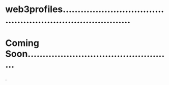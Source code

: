# web3profiles............................................................................
# Coming Soon.................................................
.
